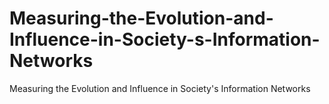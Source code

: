 # Measuring-the-Evolution-and-Influence-in-Society-s-Information-Networks
Measuring the Evolution and Influence in Society's Information Networks
